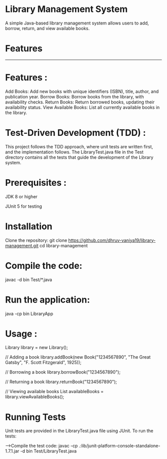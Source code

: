 # Library Management System

 A simple Java-based library management system allows users to add, borrow, return, and view available books.


# Features
------------
# Features :
Add Books: Add new books with unique identifiers (ISBN), title, author, and publication year.
Borrow Books: Borrow books from the library, with availability checks.
Return Books: Return borrowed books, updating their availability status.
View Available Books: List all currently available books in the library.




# Test-Driven Development (TDD) :
This project follows the TDD approach, where unit tests are written first, and the implementation follows. The LibraryTest.java file in the Test directory contains all the tests that guide the development of the Library system.


# Prerequisites :

JDK 8 or higher

JUnit 5 for testing


# Installation
Clone the repository:
git clone https://github.com/dhruv-vaniya19/library-management.git
cd library-management



# Compile the code:
javac -d bin Test/*.java


# Run the application:
java -cp bin LibraryApp


# Usage :


Library library = new Library();

// Adding a book
library.addBook(new Book("1234567890", "The Great Gatsby", "F. Scott Fitzgerald", 1925));

// Borrowing a book
library.borrowBook("1234567890");

// Returning a book
library.returnBook("1234567890");

// Viewing available books
List<Book> availableBooks = library.viewAvailableBooks();





# Running Tests
Unit tests are provided in the LibraryTest.java file using JUnit. To run the tests:

-->Compile the test code:
javac -cp .:lib/junit-platform-console-standalone-1.7.1.jar -d bin Test/LibraryTest.java
